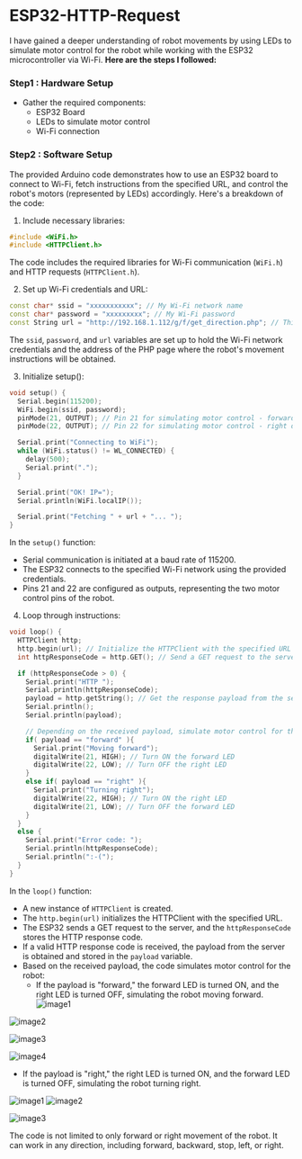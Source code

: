 # ESP32-HTTP-Request
I have gained a deeper understanding of robot movements by using LEDs to simulate motor control for the robot while working with the ESP32 microcontroller via Wi-Fi. 
**Here are the steps I followed:**
### Step1 : Hardware Setup
- Gather the required components:
   - ESP32 Board
   - LEDs to simulate motor control
   - Wi-Fi connection
### Step2 : Software Setup
The provided Arduino code demonstrates how to use an ESP32 board to connect to Wi-Fi, fetch instructions from the specified URL, and control the robot's motors (represented by LEDs) accordingly. Here's a breakdown of the code:

1. Include necessary libraries:

```cpp
#include <WiFi.h>
#include <HTTPClient.h>
```

The code includes the required libraries for Wi-Fi communication (`WiFi.h`) and HTTP requests (`HTTPClient.h`).

2. Set up Wi-Fi credentials and URL:

```cpp
const char* ssid = "xxxxxxxxxxx"; // My Wi-Fi network name
const char* password = "xxxxxxxxx"; // My Wi-Fi password
const String url = "http://192.168.1.112/g/f/get_direction.php"; // This is my address of PHP page
```

The `ssid`, `password`, and `url` variables are set up to hold the Wi-Fi network credentials and the address of the PHP page where the robot's movement instructions will be obtained. 

3. Initialize setup():

```cpp
void setup() {
  Serial.begin(115200);
  WiFi.begin(ssid, password);
  pinMode(21, OUTPUT); // Pin 21 for simulating motor control - forward direction
  pinMode(22, OUTPUT); // Pin 22 for simulating motor control - right direction

  Serial.print("Connecting to WiFi");
  while (WiFi.status() != WL_CONNECTED) {
    delay(500);
    Serial.print(".");
  }

  Serial.print("OK! IP=");
  Serial.println(WiFi.localIP());

  Serial.print("Fetching " + url + "... ");
}
```

In the `setup()` function:
- Serial communication is initiated at a baud rate of 115200.
- The ESP32 connects to the specified Wi-Fi network using the provided credentials.
- Pins 21 and 22 are configured as outputs, representing the two motor control pins of the robot.

4. Loop through instructions:

```cpp
void loop() {
  HTTPClient http;
  http.begin(url); // Initialize the HTTPClient with the specified URL
  int httpResponseCode = http.GET(); // Send a GET request to the server and get the HTTP response code

  if (httpResponseCode > 0) {
    Serial.print("HTTP ");
    Serial.println(httpResponseCode);
    payload = http.getString(); // Get the response payload from the server
    Serial.println();
    Serial.println(payload);

    // Depending on the received payload, simulate motor control for the robot
    if( payload == "forward" ){
      Serial.print("Moving forward");
      digitalWrite(21, HIGH); // Turn ON the forward LED
      digitalWrite(22, LOW); // Turn OFF the right LED
    }
    else if( payload == "right" ){
      Serial.print("Turning right");
      digitalWrite(22, HIGH); // Turn ON the right LED
      digitalWrite(21, LOW); // Turn OFF the forward LED
    }
  }
  else {
    Serial.print("Error code: ");
    Serial.println(httpResponseCode);
    Serial.println(":-(");
  }
}
```
In the `loop()` function:
- A new instance of `HTTPClient` is created.
- The `http.begin(url)` initializes the HTTPClient with the specified URL.
- The ESP32 sends a GET request to the server, and the `httpResponseCode` stores the HTTP response code.
- If a valid HTTP response code is received, the payload from the server is obtained and stored in the `payload` variable.
- Based on the received payload, the code simulates motor control for the robot:
   - If the payload is "forward," the forward LED is turned ON, and the right LED is turned OFF, simulating the robot moving forward.
![image1](https://github.com/LatifahAbuhamamah/ESP32-Http-Request/blob/main/images/Control%20panel.png)

![image2](https://github.com/LatifahAbuhamamah/ESP32-Http-Request/blob/main/images/forward.png)

![image3](https://github.com/LatifahAbuhamamah/ESP32-Http-Request/blob/main/images/Serial%20monitor-%20forward.jpeg)

![image4](https://github.com/LatifahAbuhamamah/ESP32-Http-Request/blob/main/images/f.jpg)
   - If the payload is "right," the right LED is turned ON, and the forward LED is turned OFF, simulating the robot turning right.

![image1](https://github.com/LatifahAbuhamamah/ESP32-Http-Request/blob/main/images/right.png)
![image2](https://github.com/LatifahAbuhamamah/ESP32-Http-Request/blob/main/images/Serial%20monitor-%20right.jpeg)

![image3](https://github.com/LatifahAbuhamamah/ESP32-Http-Request/blob/main/images/r.jpg)


The code is not limited to only forward or right movement of the robot. It can work in any direction, including forward, backward, stop, left, or right.


